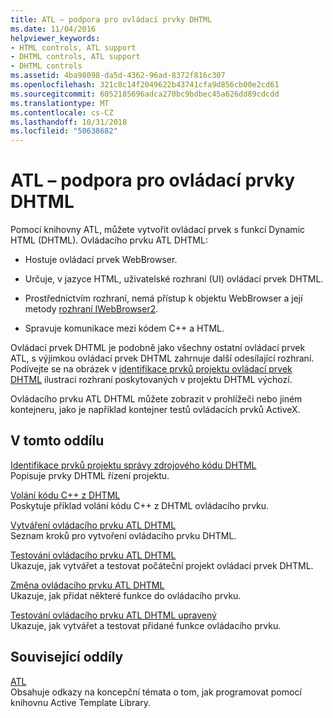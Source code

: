 ```yaml
---
title: ATL – podpora pro ovládací prvky DHTML
ms.date: 11/04/2016
helpviewer_keywords:
- HTML controls, ATL support
- DHTML controls, ATL support
- DHTML controls
ms.assetid: 4ba98098-da5d-4362-96ad-8372f816c307
ms.openlocfilehash: 321c8c14f2049622b43741cfa9d856cb00e2cd61
ms.sourcegitcommit: 6052185696adca270bc9bdbec45a626dd89cdcdd
ms.translationtype: MT
ms.contentlocale: cs-CZ
ms.lasthandoff: 10/31/2018
ms.locfileid: "50638682"
---
```

# <a name="atl-support-for-dhtml-controls"></a>ATL – podpora pro ovládací prvky DHTML

Pomocí knihovny ATL, můžete vytvořit ovládací prvek s funkcí Dynamic HTML (DHTML). Ovládacího prvku ATL DHTML:

- Hostuje ovládací prvek WebBrowser.

- Určuje, v jazyce HTML, uživatelské rozhraní (UI) ovládací prvek DHTML.

- Prostřednictvím rozhraní, nemá přístup k objektu WebBrowser a její metody [rozhraní IWebBrowser2](https://msdn.microsoft.com/library/aa752127.aspx).

- Spravuje komunikace mezi kódem C++ a HTML.

Ovládací prvek DHTML je podobně jako všechny ostatní ovládací prvek ATL, s výjimkou ovládací prvek DHTML zahrnuje další odesílající rozhraní. Podívejte se na obrázek v [identifikace prvků projektu ovládací prvek DHTML](../atl/identifying-the-elements-of-the-dhtml-control-project.md) ilustraci rozhraní poskytovaných v projektu DHTML výchozí.

Ovládacího prvku ATL DHTML můžete zobrazit v prohlížeči nebo jiném kontejneru, jako je například kontejner testů ovládacích prvků ActiveX.

## <a name="in-this-section"></a>V tomto oddílu

[Identifikace prvků projektu správy zdrojového kódu DHTML](../atl/identifying-the-elements-of-the-dhtml-control-project.md)<br/>
Popisuje prvky DHTML řízení projektu.

[Volání kódu C++ z DHTML](../atl/calling-cpp-code-from-dhtml.md)<br/>
Poskytuje příklad volání kódu C++ z DHTML ovládacího prvku.

[Vytváření ovládacího prvku ATL DHTML](../atl/creating-an-atl-dhtml-control.md)<br/>
Seznam kroků pro vytvoření ovládacího prvku DHTML.

[Testování ovládacího prvku ATL DHTML](../atl/testing-the-atl-dhtml-control.md)<br/>
Ukazuje, jak vytvářet a testovat počáteční projekt ovládací prvek DHTML.

[Změna ovládacího prvku ATL DHTML](../atl/modifying-the-atl-dhtml-control.md)<br/>
Ukazuje, jak přidat některé funkce do ovládacího prvku.

[Testování ovládacího prvku ATL DHTML upravený](../atl/testing-the-modified-atl-dhtml-control.md)<br/>
Ukazuje, jak vytvářet a testovat přidané funkce ovládacího prvku.

## <a name="related-sections"></a>Související oddíly

[ATL](../atl/active-template-library-atl-concepts.md)<br/>
Obsahuje odkazy na koncepční témata o tom, jak programovat pomocí knihovnu Active Template Library.

